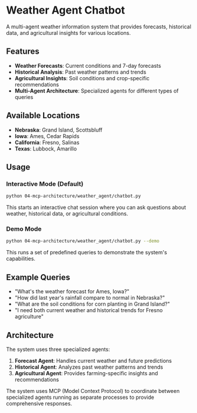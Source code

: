 # Weather Agent Chatbot

A multi-agent weather information system that provides forecasts, historical data, and agricultural insights for various locations.

## Features

- **Weather Forecasts**: Current conditions and 7-day forecasts
- **Historical Analysis**: Past weather patterns and trends
- **Agricultural Insights**: Soil conditions and crop-specific recommendations
- **Multi-Agent Architecture**: Specialized agents for different types of queries

## Available Locations

- **Nebraska**: Grand Island, Scottsbluff
- **Iowa**: Ames, Cedar Rapids
- **California**: Fresno, Salinas
- **Texas**: Lubbock, Amarillo

## Usage

### Interactive Mode (Default)
```bash
python 04-mcp-architecture/weather_agent/chatbot.py
```

This starts an interactive chat session where you can ask questions about weather, historical data, or agricultural conditions.

### Demo Mode
```bash
python 04-mcp-architecture/weather_agent/chatbot.py --demo
```

This runs a set of predefined queries to demonstrate the system's capabilities.

## Example Queries

- "What's the weather forecast for Ames, Iowa?"
- "How did last year's rainfall compare to normal in Nebraska?"
- "What are the soil conditions for corn planting in Grand Island?"
- "I need both current weather and historical trends for Fresno agriculture"

## Architecture

The system uses three specialized agents:
1. **Forecast Agent**: Handles current weather and future predictions
2. **Historical Agent**: Analyzes past weather patterns and trends
3. **Agricultural Agent**: Provides farming-specific insights and recommendations

The system uses MCP (Model Context Protocol) to coordinate between specialized agents running as separate processes to provide comprehensive responses.